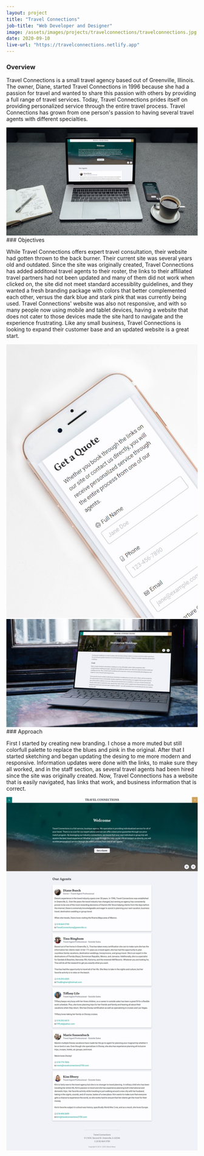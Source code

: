 ```yaml
---
layout: project
title: "Travel Connections"
job-title: "Web Developer and Designer"
image: /assets/images/projects/travelconnections/travelconnections.jpg
date: 2020-09-10
live-url: "https://travelconnections.netlify.app"
---
```


### Overview

Travel Connections is a small travel agency based out of Greenville, Illinois. The owner, Diane, started Travel Connections in 1996 because she had a passion for travel and wanted to share this passion with others by providing a full range of travel services. Today, Travel Connections prides itself on providing personalized service through the entire travel process. Travel Connections has grown from one person's passion to having several travel agents with different specialties.

<picture>
  <source srcset="/assets/images/projects/travelconnections/device-preview.avif" type="image/avif">
  <source srcset="/assets/images/projects/travelconnections/device-preview.webp" type="image/webp">
  <img src="/assets/images/projects/travelconnections/device-preview.jpg" alt="Travel Connections site on multiple devices">
</picture>

<section class="grid halves stack-md">
  <div markdown="1">
### Objectives

While Travel Connections offers expert travel consultation, their website had gotten thrown to the back burner. Their current site was several years old and outdated. Since the site was originally created, Travel Connections has added additonal travel agents to their roster, the links to their affiliated travel partners had not been updated and many of them did not work when clicked on, the site did not meet standard accessiblity guidelines, and they wanted a fresh branding package with colors that better complemented each other, versus the dark blue and stark pink that was currently being used. Travel Connections' website was also not responsive, and with so many people now using mobile and tablet devices, having a website that does not cater to those devices made the site hard to navigate and the experience frustrating. Like any small business, Travel Connections is looking to expand their customer base and an updated website is a great start.

  </div>

  <div>
    <picture>
      <source srcset="/assets/images/projects/travelconnections/contact-phone.avif" type="image/avif">
      <source srcset="/assets/images/projects/travelconnections/contact-phone.webp" type="image/webp">
      <img src="/assets/images/projects/travelconnections/contact-phone.jpg" alt="contact page on an phone">
    </picture>
  </div>

  <div class="grid">
    <picture class="center">
      <source srcset="/assets/images/projects/travelconnections/destination-weddings-laptop.avif" type="image/avif">
      <source srcset="/assets/images/projects/travelconnections/destination-weddings-laptop.webp" type="image/webp">
      <img src="/assets/images/projects/travelconnections/destination-weddings-laptop.jpg" alt="destination weddings page on an laptop">
    </picture>
  </div>

  <div markdown="1">
### Approach

First I started by creating new branding. I chose a more muted but still colorfull palette to replace the blues and pink in the original. After that I started sketching and began updating the desing to me more modern and responsive. Information updates were done with the links, to make sure they all worked, and in the staff section, as several travel agents had been hired since the site was originally created. Now, Travel Connections has a website that is easily navigated, has links that work, and business information that is correct.

  </div>
</section>

<picture>
  <source srcset="/assets/images/projects/travelconnections/full-view.avif" type="image/avif">
  <source srcset="/assets/images/projects/travelconnections/full-view.webp" type="image/webp">
  <img src="/assets/images/projects/travelconnections/full-view.jpg" alt="Travel Connections site on desktop">
</picture>
